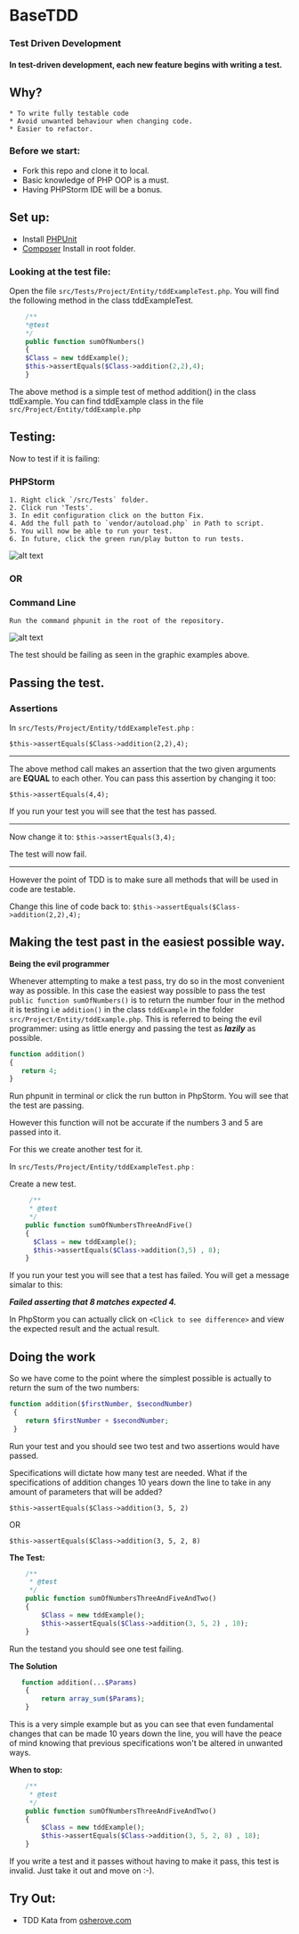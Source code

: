 # BaseTDD
### Test Driven Development
#### In test-driven development, each new feature begins with writing a test.

## Why?
    * To write fully testable code
    * Avoid unwanted behaviour when changing code.
    * Easier to refactor.
    
### Before we start:

* Fork this repo and clone it to local.
* Basic knowledge of PHP OOP is a must.
* Having PHPStorm IDE will be a bonus.

## Set up:
* Install [PHPUnit](https://phpunit.de/getting-started.html)
* [Composer](https://getcomposer.org/doc/00-intro.md) Install in root folder.

### Looking at the test file:

Open the file `src/Tests/Project/Entity/tddExampleTest.php`.
You will find the following method in the class tddExampleTest.

```php
    /**
    *@test
    */
    public function sumOfNumbers()
    {
    $Class = new tddExample();
    $this->assertEquals($Class->addition(2,2),4);
    }
```

The above method is a simple test of method addition() in the class ttdExample. 
You can find tddExample class in the file `src/Project/Entity/tddExample.php`

## Testing:
Now to test if it is failing:
### PHPStorm
    1. Right click `/src/Tests` folder.
    2. Click run 'Tests'.
    3. In edit configuration click on the button Fix.
    4. Add the full path to `vendor/autoload.php` in Path to script.
    5. You will now be able to run your test.
    6. In future, click the green run/play button to run tests. 
    
![alt text](misc/phpstorm.gif "Run tests in PHPStorm")
### OR

### Command Line
`Run the command phpunit in the root of the repository.`

![alt text](misc/phpcmd.png "phpunit tests in cmd")

The test should be failing as seen in the graphic examples above.

## Passing the test.

### Assertions
In `src/Tests/Project/Entity/tddExampleTest.php` :

`$this->assertEquals($Class->addition(2,2),4);`
___

The above method call makes an assertion that the two given arguments are __EQUAL__ to each other.
You can pass this assertion by changing it too:

`$this->assertEquals(4,4);`

If you run your test you will see that the test has passed.
___

Now change it to: `$this->assertEquals(3,4);`

The test will now fail.
___
However the point of TDD is to make sure all methods that will be used in code are testable.

Change this line of code back to: `$this->assertEquals($Class->addition(2,2),4);`

## Making the test past in the easiest possible way.

__Being the evil programmer__

Whenever attempting to make a test pass, try do so in the most convenient way as possible.
In this case the easiest way possible to pass the test `public function sumOfNumbers()` is to return the number four in the method it is testing i.e  `addition()` in the class `tddExample` in the folder `src/Project/Entity/tddExample.php`. This is referred to being the evil programmer: using as little energy and passing the test as ___lazily___ as possible.

 ```php
 function addition()
 {
    return 4;
 }
 ```

Run phpunit in terminal or click the run button in PhpStorm.
You will see that the test are passing.

However this function will not be accurate if the numbers 3 and 5 are passed into it.

For this we create another test for it.

In `src/Tests/Project/Entity/tddExampleTest.php` :

Create a new test.

```php
     /**
     * @test
     */
    public function sumOfNumbersThreeAndFive()
    {
      $Class = new tddExample();
      $this->assertEquals($Class->addition(3,5) , 8);
    }
```

If you run your test you will see that a test has failed. You will get a message simalar to this:

___Failed asserting that 8 matches expected 4.___

In PhpStorm you can actually click on  `<Click to see difference>` and view the expected result and the actual result.

## Doing the work

So we have come to the point where the simplest possible is actually to return the sum of the two numbers:


```php
function addition($firstNumber, $secondNumber)
 {
    return $firstNumber + $secondNumber;
 }
 ```

Run your test and you should see two test and two assertions would have passed.

Specifications will dictate how many test are needed. What if the specifications of addition changes 10 years down the line to take in any amount of parameters that will be added?

`$this->assertEquals($Class->addition(3, 5, 2)`

OR

`$this->assertEquals($Class->addition(3, 5, 2, 8)`

__The Test:__

```php
    /**
     * @test
     */
    public function sumOfNumbersThreeAndFiveAndTwo()
    {
        $Class = new tddExample();
        $this->assertEquals($Class->addition(3, 5, 2) , 10);
    }
```

Run the testand you should see one test failing.

__The Solution__

```php
   function addition(...$Params)
    {
        return array_sum($Params);
    }
```
This is a very simple example but as you can see that even fundamental changes that can be made 10 years down the line, you will have the peace of mind knowing that previous specifications won't be altered in unwanted ways.

__When to stop:__

```php
    /**
     * @test
     */
    public function sumOfNumbersThreeAndFiveAndTwo()
    {
        $Class = new tddExample();
        $this->assertEquals($Class->addition(3, 5, 2, 8) , 18);
    }
```

If you write a test and it passes without having to make it pass, this test is invalid. Just take it out and move on :-).

## Try Out:

* TDD Kata from [osherove.com](http://osherove.com/tdd-kata-2/)
